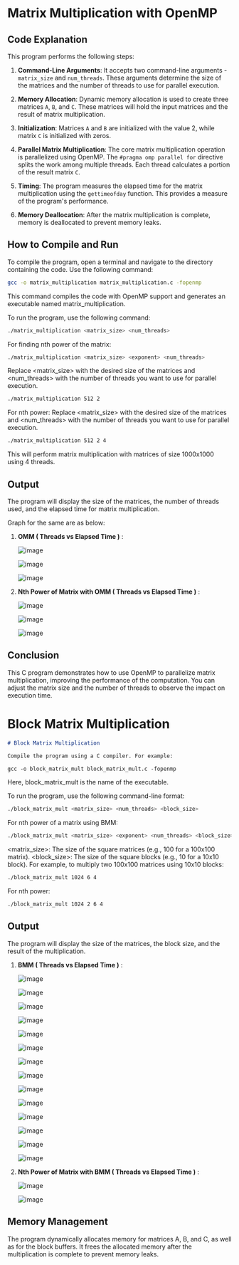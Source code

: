 # Matrix Multiplication with OpenMP

## Code Explanation

This program performs the following steps:

1. **Command-Line Arguments**: It accepts two command-line arguments - `matrix_size` and `num_threads`. These arguments determine the size of the matrices and the number of threads to use for parallel execution.

2. **Memory Allocation**: Dynamic memory allocation is used to create three matrices `A`, `B`, and `C`. These matrices will hold the input matrices and the result of matrix multiplication.

3. **Initialization**: Matrices `A` and `B` are initialized with the value 2, while matrix `C` is initialized with zeros.

4. **Parallel Matrix Multiplication**: The core matrix multiplication operation is parallelized using OpenMP. The `#pragma omp parallel for` directive splits the work among multiple threads. Each thread calculates a portion of the result matrix `C`.

5. **Timing**: The program measures the elapsed time for the matrix multiplication using the `gettimeofday` function. This provides a measure of the program's performance.

6. **Memory Deallocation**: After the matrix multiplication is complete, memory is deallocated to prevent memory leaks.

## How to Compile and Run

To compile the program, open a terminal and navigate to the directory containing the code. Use the following command:

```bash
gcc -o matrix_multiplication matrix_multiplication.c -fopenmp
```

This command compiles the code with OpenMP support and generates an executable named matrix_multiplication.

To run the program, use the following command:
```bash
./matrix_multiplication <matrix_size> <num_threads>
```

For finding nth power of the matrix:
```bash
./matrix_multiplication <matrix_size> <exponent> <num_threads>
```

Replace <matrix_size> with the desired size of the matrices and <num_threads> with the number of threads you want to use for parallel execution.
```bash
./matrix_multiplication 512 2
```

For nth power:
Replace <matrix_size> with the desired size of the matrices and <num_threads> with the number of threads you want to use for parallel execution.
```bash
./matrix_multiplication 512 2 4
```

This will perform matrix multiplication with matrices of size 1000x1000 using 4 threads.

## Output

The program will display the size of the matrices, the number of threads used, and the elapsed time for matrix multiplication.

Graph for the same are as below:

1. **OMM ( Threads vs Elapsed Time )** :

     ![image](https://github.com/Sumedareddy/hpc_1/assets/145221872/2c7a26e8-21ac-4fad-9a25-91f7e81205ce)

     ![image](https://github.com/Sumedareddy/hpc_1/assets/145221872/91f76257-2b14-4493-8903-379069b1fb95)

     ![image](https://github.com/Sumedareddy/hpc_1/assets/145221872/1e94ce87-affd-424f-83c6-6d7d711261e6)

   
2. **Nth Power of Matrix with OMM ( Threads vs Elapsed Time )** :

     ![image](https://github.com/Sumedareddy/hpc_1/assets/145221872/fa3758c3-aae2-4eb3-ae5b-d32cad262dee)

     ![image](https://github.com/Sumedareddy/hpc_1/assets/145221872/4bf20f37-2797-45aa-b3e6-ad247c57a988)

     ![image](https://github.com/Sumedareddy/hpc_1/assets/145221872/832d2358-bb25-41a8-87f7-85b671892165)


## Conclusion

This C program demonstrates how to use OpenMP to parallelize matrix multiplication, improving the performance of the computation. You can adjust the matrix size and the number of threads to observe the impact on execution time.




# Block Matrix Multiplication

```markdown
# Block Matrix Multiplication

Compile the program using a C compiler. For example:

gcc -o block_matrix_mult block_matrix_mult.c -fopenmp
```

Here, block_matrix_mult is the name of the executable.

To run the program, use the following command-line format:
```bash
./block_matrix_mult <matrix_size> <num_threads> <block_size>
```

For nth power of a matrix using BMM:
```bash
./block_matrix_mult <matrix_size> <exponent> <num_threads> <block_size>
```

<matrix_size>: The size of the square matrices (e.g., 100 for a 100x100 matrix).
<block_size>: The size of the square blocks (e.g., 10 for a 10x10 block).
For example, to multiply two 100x100 matrices using 10x10 blocks:

```bash
./block_matrix_mult 1024 6 4
```

For nth power:
```bash
./block_matrix_mult 1024 2 6 4
```

## Output
The program will display the size of the matrices, the block size, and the result of the multiplication.

1. **BMM ( Threads vs Elapsed Time )** :

   ![image](https://github.com/Sumedareddy/hpc_1/assets/145221872/366c34c9-55b3-4eb1-bebb-9aaa3f6a73fc)

   ![image](https://github.com/Sumedareddy/hpc_1/assets/145221872/607512c0-d6f7-4f36-acc3-d5a1dc849bfb)


   ![image](https://github.com/Sumedareddy/hpc_1/assets/145221872/6e8d905f-5c6e-4730-a728-e014e11a6fd3)


   ![image](https://github.com/Sumedareddy/hpc_1/assets/145221872/19c9c129-137c-4ebe-ae41-f03ce7f855a7)

   ![image](https://github.com/Sumedareddy/hpc_1/assets/145221872/e790309e-12a6-4a39-a80d-c9c7d37e654b)

   ![image](https://github.com/Sumedareddy/hpc_1/assets/145221872/5ec131c9-3380-4c83-b7e1-bfcd753619d2)

   ![image](https://github.com/Sumedareddy/hpc_1/assets/145221872/3ca97db2-182a-47f1-aa20-5ed82e747240)

   ![image](https://github.com/Sumedareddy/hpc_1/assets/145221872/32f15d88-1017-4771-9349-f5d95fc829cf)

   ![image](https://github.com/Sumedareddy/hpc_1/assets/145221872/734fb3e3-e702-485a-98a2-2f8311be25ea)

   ![image](https://github.com/Sumedareddy/hpc_1/assets/145221872/4f3c3d37-3c45-4163-8b56-10acf996a951)

   ![image](https://github.com/Sumedareddy/hpc_1/assets/145221872/544a2452-9c23-4b30-9200-7dfe37f82669)

   ![image](https://github.com/Sumedareddy/hpc_1/assets/145221872/ceb944d4-9431-4c8d-a82d-19a32c7d4380)

   ![image](https://github.com/Sumedareddy/hpc_1/assets/145221872/792e336b-8728-40a7-82be-9281440917e8)

   ![image](https://github.com/Sumedareddy/hpc_1/assets/145221872/1a07c006-311b-4d71-97dd-97210db7883d)

   
3. **Nth Power of Matrix with BMM ( Threads vs Elapsed Time )** :

   ![image](https://github.com/Sumedareddy/hpc_1/assets/145221872/60703ee2-39b3-44af-bdc4-81c9e3b8aded)

   ![image](https://github.com/Sumedareddy/hpc_1/assets/145221872/a7dcc100-0fa4-425a-9448-7de619f98646)



## Memory Management
The program dynamically allocates memory for matrices A, B, and C, as well as for the block buffers. It frees the allocated memory after the multiplication is complete to prevent memory leaks.

